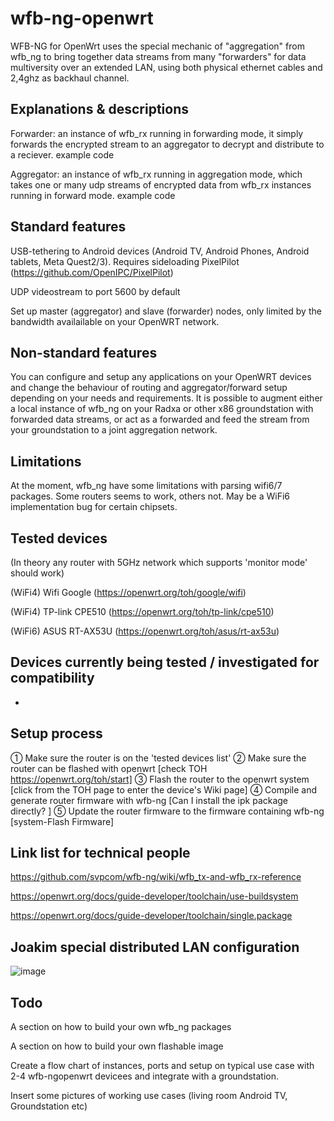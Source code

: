 # wfb-ng-openwrt

WFB-NG for OpenWrt uses the special mechanic of "aggregation" from wfb_ng to bring together data streams from many "forwarders" for data multiversity over an extended LAN, using both physical ethernet cables and 2,4ghz as backhaul channel.

## Explanations & descriptions
Forwarder: an instance of wfb_rx running in forwarding mode, it simply forwards the encrypted stream to an aggregator to decrypt and distribute to a reciever.
example code

Aggregator: an instance of wfb_rx running in aggregation mode, which takes one or many udp streams of encrypted data from wfb_rx instances running in forward mode.
example code

## Standard features
USB-tethering to Android devices (Android TV, Android Phones, Android tablets, Meta Quest2/3). Requires sideloading PixelPilot (https://github.com/OpenIPC/PixelPilot)

UDP videostream to port 5600 by default

Set up master (aggregator) and slave (forwarder) nodes, only limited by the bandwidth availailable on your OpenWRT network.

## Non-standard features
You can configure and setup any applications on your OpenWRT devices and change the behaviour of routing and aggregator/forward setup depending on your needs and requirements.
It is possible to augment either a local instance of wfb_ng on your Radxa or other x86 groundstation with forwarded data streams, or act as a forwarded and feed the stream from your groundstation to a joint aggregation network.

## Limitations
At the moment, wfb_ng have some limitations with parsing wifi6/7 packages. Some routers seems to work, others not. May be a WiFi6 implementation bug for certain chipsets.

## Tested devices
(In theory any router with 5GHz network which supports 'monitor mode' should work)

(WiFi4) Wifi Google (https://openwrt.org/toh/google/wifi)

(WiFi4) TP-link CPE510  (https://openwrt.org/toh/tp-link/cpe510)

(WiFi6) ASUS RT-AX53U (https://openwrt.org/toh/asus/rt-ax53u)

## Devices currently being tested / investigated for compatibility
-

## Setup process
① Make sure the router is on the 'tested devices list'
② Make sure the router can be flashed with openwrt [check TOH https://openwrt.org/toh/start]
③ Flash the router to the openwrt system [click from the TOH page to enter the device's Wiki page]
④ Compile and generate router firmware with wfb-ng [Can I install the ipk package directly? ]
⑤ Update the router firmware to the firmware containing wfb-ng [system-Flash Firmware]

## Link list for technical people
https://github.com/svpcom/wfb-ng/wiki/wfb_tx-and-wfb_rx-reference

https://openwrt.org/docs/guide-developer/toolchain/use-buildsystem

https://openwrt.org/docs/guide-developer/toolchain/single.package



## Joakim special distributed LAN configuration
![image](https://github.com/user-attachments/assets/f8e70d06-f2d6-40ee-82a8-cd3969b59b5f)


## Todo
A section on how to build your own wfb_ng packages

A section on how to build your own flashable image

Create a flow chart of instances, ports and setup on typical use case with 2-4 wfb-ngopenwrt devicees and integrate with a groundstation.

Insert some pictures of working use cases (living room Android TV, Groundstation etc)
